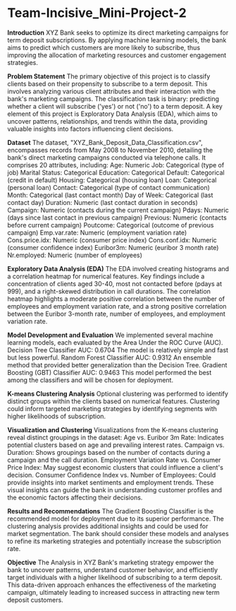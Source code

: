 # Team-Incisive_Mini-Project-2

**Introduction**
XYZ Bank seeks to optimize its direct marketing campaigns for term deposit subscriptions. By applying machine learning models, the bank aims to predict which customers are more likely to subscribe, thus improving the allocation of marketing resources and customer engagement strategies.

**Problem Statement**
The primary objective of this project is to classify clients based on their propensity to subscribe to a term deposit. This involves analyzing various client attributes and their interaction with the bank's marketing campaigns. The classification task is binary: predicting whether a client will subscribe ('yes') or not ('no') to a term deposit. A key element of this project is Exploratory Data Analysis (EDA), which aims to uncover patterns, relationships, and trends within the data, providing valuable insights into factors influencing client decisions.

**Dataset**
The dataset, "XYZ_Bank_Deposit_Data_Classification.csv", encompasses records from May 2008 to November 2010, detailing the bank's direct marketing campaigns conducted via telephone calls. It comprises 20 attributes, including:
Age: Numeric
Job: Categorical (type of job)
Marital Status: Categorical
Education: Categorical
Default: Categorical (credit in default)
Housing: Categorical (housing loan)
Loan: Categorical (personal loan)
Contact: Categorical (type of contact communication)
Month: Categorical (last contact month)
Day of Week: Categorical (last contact day)
Duration: Numeric (last contact duration in seconds)
Campaign: Numeric (contacts during the current campaign)
Pdays: Numeric (days since last contact in previous campaign)
Previous: Numeric (contacts before current campaign)
Poutcome: Categorical (outcome of previous campaign)
Emp.var.rate: Numeric (employment variation rate)
Cons.price.idx: Numeric (consumer price index)
Cons.conf.idx: Numeric (consumer confidence index)
Euribor3m: Numeric (euribor 3 month rate)
Nr.employed: Numeric (number of employees)

**Exploratory Data Analysis (EDA)**
The EDA involved creating histograms and a correlation heatmap for numerical features. Key findings include a concentration of clients aged 30-40, most not contacted before (pdays at 999), and a right-skewed distribution in call durations. The correlation heatmap highlights a moderate positive correlation between the number of employees and employment variation rate, and a strong positive correlation between the Euribor 3-month rate, number of employees, and employment variation rate.


**Model Development and Evaluation**
We implemented several machine learning models, each evaluated by the Area Under the ROC Curve (AUC).
Decision Tree Classifier
AUC: 0.6704
The model is relatively simple and fast but less powerful.
Random Forest Classifier
AUC: 0.9312
An ensemble method that provided better generalization than the Decision Tree.
Gradient Boosting (GBT) Classifier
AUC: 0.9463
This model performed the best among the classifiers and will be chosen for deployment.


**K-means Clustering Analysis**
Optional clustering was performed to identify distinct groups within the clients based on numerical features.
Clustering could inform targeted marketing strategies by identifying segments with higher likelihoods of subscription.

**Visualization and Clustering**
Visualizations from the K-means clustering reveal distinct groupings in the dataset:
Age vs. Euribor 3m Rate: Indicates potential clusters based on age and prevailing interest rates.
Campaign vs. Duration: Shows groupings based on the number of contacts during a campaign and the call duration.
Employment Variation Rate vs. Consumer Price Index: May suggest economic clusters that could influence a client's decision.
Consumer Confidence Index vs. Number of Employees: Could provide insights into market sentiments and employment trends.
These visual insights can guide the bank in understanding customer profiles and the economic factors affecting their decisions.


**Results and Recommendations**
The Gradient Boosting Classifier is the recommended model for deployment due to its superior performance. The clustering analysis provides additional insights and could be used for market segmentation. The bank should consider these models and analyses to refine its marketing strategies and potentially increase the subscription rate.


 ****Objective****
The Analysis in XYZ Bank's marketing strategy empower the bank to uncover patterns, understand customer behavior, and efficiently target individuals with a higher likelihood of subscribing to a term deposit. This data-driven approach enhances the effectiveness of the marketing campaign, ultimately leading to increased success in attracting new term deposit customers.



